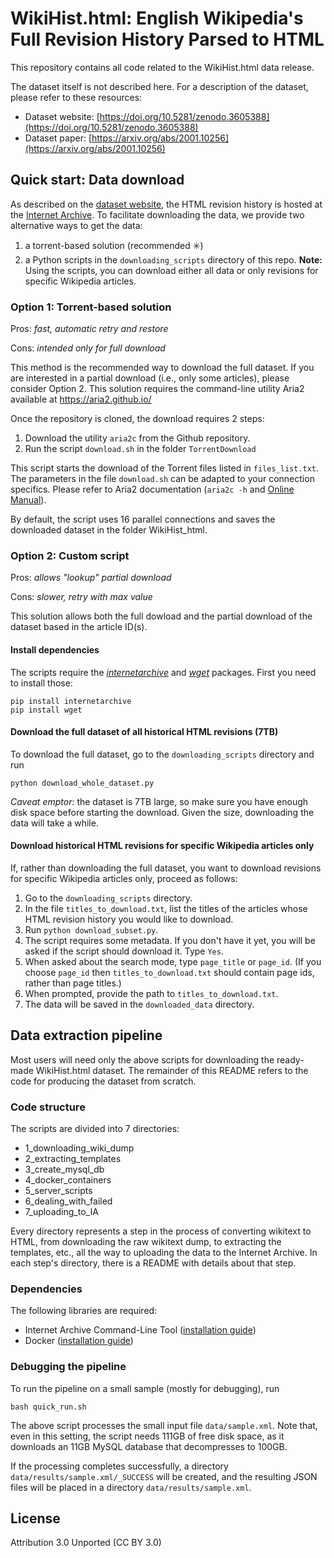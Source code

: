 # WikiHist.html: English Wikipedia's Full Revision History Parsed to HTML

This repository contains all code related to the WikiHist.html data release.

The dataset itself is not described here. For a description of the dataset, please refer to these resources:

* Dataset website: [https://doi.org/10.5281/zenodo.3605388](https://doi.org/10.5281/zenodo.3605388)
* Dataset paper: [https://arxiv.org/abs/2001.10256](https://arxiv.org/abs/2001.10256)


## Quick start: Data download

As described on the [dataset website](https://doi.org/10.5281/zenodo.3605388), the HTML revision history is hosted at the [Internet Archive](https://archive.org/details/WikiHist_html).
To facilitate downloading the data, we provide two alternative ways to get the data:

1. a torrent-based solution (recommended :eight_spoked_asterisk:)
2. a Python scripts in the `downloading_scripts` directory of this repo.
**Note:** Using the scripts, you can download either all data or only revisions for specific Wikipedia articles.

### Option 1: Torrent-based solution

Pros: _fast, automatic retry and restore_

Cons: _intended only for full download_

This method is the recommended way to download the full dataset. If you are interested in a partial download (i.e., only some articles), please consider Option 2.
This solution requires the command-line utility Aria2 available at https://aria2.github.io/

Once the repository is cloned, the download requires 2 steps:

1. Download the utility `aria2c` from the Github repository.
2. Run the script `download.sh` in the folder `TorrentDownload`

This script starts the download of the Torrent files listed in `files_list.txt`. The parameters in the file `download.sh` can be adapted to your connection specifics. Please refer to Aria2 documentation (`aria2c -h` and [Online Manual](http://aria2.github.io/manual/en/html/README.html)).

By default, the script uses 16 parallel connections and saves the downloaded dataset in the folder WikiHist_html.


### Option 2: Custom script

Pros: _allows "lookup" partial download_

Cons: _slower, retry with max value_

This solution allows both the full dowload and the partial download of the dataset based in the article ID(s).

#### Install dependencies

The scripts require the [_internetarchive_](https://archive.org/services/docs/api/internetarchive/installation.html) and [_wget_](http://bitbucket.org/techtonik/python-wget/) packages. First you need to install those:
```
pip install internetarchive
pip install wget
```

#### Download the full dataset of all historical HTML revisions (7TB)

To download the full dataset, go to the `downloading_scripts` directory and run
```
python download_whole_dataset.py
```
_Caveat emptor:_ the dataset is 7TB large, so make sure you have enough disk space before starting the download. Given the size, downloading the data will take a while.


#### Download historical HTML revisions for specific Wikipedia articles only

If, rather than downloading the full dataset, you want to download revisions for specific Wikipedia articles only, proceed as follows:

1. Go to the `downloading_scripts` directory.
2. In the file `titles_to_download.txt`, list the titles of the articles whose HTML revision history you would like to download.
3. Run `python download_subset.py`.
4. The script requires some metadata. If you don't have it yet, you will be asked if the script should download it. Type `Yes`.
5. When asked about the search mode, type `page_title` or `page_id`. (If you choose `page_id` then `titles_to_download.txt` should contain page ids, rather than page titles.)
6. When prompted, provide the path to `titles_to_download.txt`.
7. The data will be saved in the `downloaded_data` directory.



## Data extraction pipeline

Most users will need only the above scripts for downloading the ready-made WikiHist.html dataset.
The remainder of this README refers to the code for producing the dataset from scratch.

### Code structure

The scripts are divided into 7 directories:

* 1_downloading_wiki_dump
* 2_extracting_templates
* 3_create_mysql_db
* 4_docker_containers
* 5_server_scripts
* 6_dealing_with_failed
* 7_uploading_to_IA

Every directory represents a step in the process of converting wikitext to HTML, from downloading the raw wikitext dump, to extracting the templates, etc., all the way to uploading the data to the Internet Archive.
In each step's directory, there is a README with details about that step.


### Dependencies

The following libraries are required:
* Internet Archive Command-Line Tool ([installation guide](https://archive.org/services/docs/api/internetarchive/installation.html))
* Docker ([installation guide](https://docs.docker.com/v17.12/install/))


### Debugging the pipeline

To run the pipeline on a small sample (mostly for debugging), run
```
bash quick_run.sh
```

The above script processes the small input file `data/sample.xml`. Note that, even in this setting, the script needs 111GB of free disk space, as it downloads an 11GB MySQL database that decompresses to 100GB.


If the processing completes successfully, a directory `data/results/sample.xml/_SUCCESS` will be created, and the resulting JSON files will be placed in a directory `data/results/sample.xml`.


## License
Attribution 3.0 Unported (CC BY 3.0)
